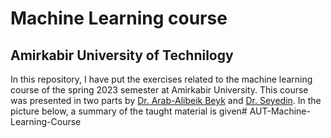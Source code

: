 # Machine Learning course 
## Amirkabir University of Technilogy

In this repository, I have put the exercises related to the machine learning course of the spring 2023 semester at Amirkabir University.
This course was presented in two parts by [Dr. Arab-Alibeik Beyk](http://rcbtr.tums.ac.ir/En/Default.aspx?id=1123) and [Dr. Seyedin](https://scholar.google.com/citations?user=Vm-JpcgAAAAJ&hl=en). In the picture below, a summary of the taught material is given# AUT-Machine-Learning-Course


